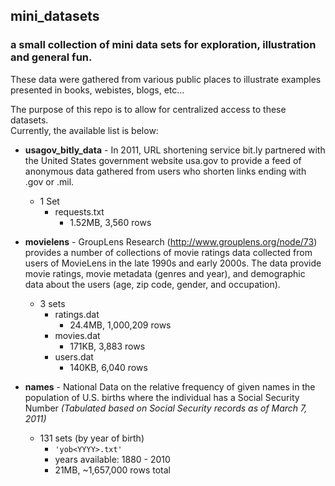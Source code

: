 ## mini_datasets
### a small collection of **mini** data sets for exploration, illustration and general fun.

These data were gathered from various public places to illustrate examples presented in books, webistes, blogs, etc...

The purpose of this repo is to allow for centralized access to these datasets.  
Currently, the available list is below:

* **usagov_bitly_data** - In 2011, URL shortening service bit.ly partnered with the United States government website usa.gov to provide a feed of anonymous data gathered from users who shorten links ending with .gov or .mil.
  * 1 Set
    * requests.txt 
      * 1.52MB, 3,560 rows

* **movielens** - GroupLens Research (http://www.grouplens.org/node/73) provides a number of collections of movie ratings data collected from users of MovieLens in the late 1990s and early 2000s. The data provide movie ratings, movie metadata (genres and year), and demographic data about the users (age, zip code, gender, and occupation).
  * 3 sets
    * ratings.dat
      * 24.4MB, 1,000,209 rows
    * movies.dat
      * 171KB, 3,883 rows
    * users.dat
      * 140KB, 6,040 rows

* **names** - National Data on the relative frequency of given names in the population of U.S. births where the individual has a Social Security Number *(Tabulated based on Social Security records as of March 7, 2011)*
  * 131 sets (by year of birth)
    * `'yob<YYYY>.txt'`
    * years available: 1880 - 2010
    * 21MB, ~1,657,000 rows total
